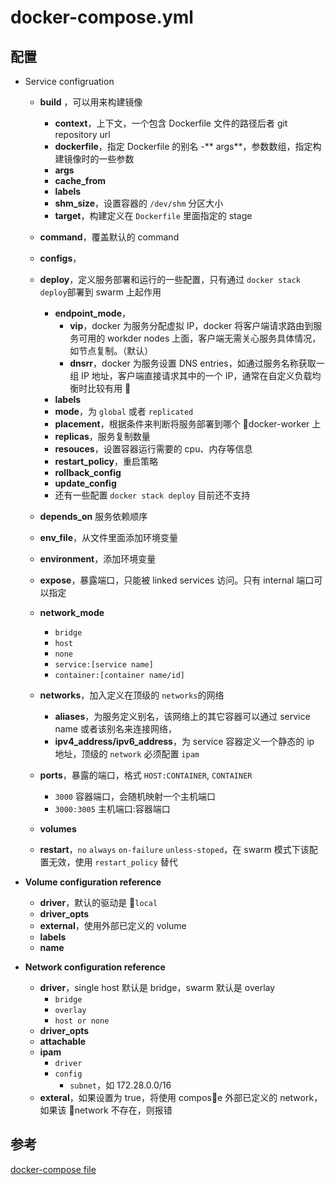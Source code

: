# docker-compose.yml

## 配置

- Service configruation

  - **build** ，可以用来构建镜像
    - **context**，上下文，一个包含 Dockerfile 文件的路径后者 git repository url
    - **dockerfile**，指定 Dockerfile 的别名 -** args**，参数数组，指定构建镜像时的一些参数
    - **args**
    - **cache_from**
    - **labels**
    - **shm_size**，设置容器的 `/dev/shm` 分区大小
    - **target**，构建定义在 `Dockerfile` 里面指定的 stage
  - **command**，覆盖默认的 command
  - **configs**，
  - **deploy**，定义服务部署和运行的一些配置，只有通过 `docker stack deploy`部署到 swarm 上起作用

    - **endpoint_mode**，
      - **vip**，docker 为服务分配虚拟 IP，docker 将客户端请求路由到服务可用的 workder nodes 上面，客户端无需关心服务具体情况，如节点复制。（默认）
      - **dnsrr**，docker 为服务设置 DNS entries，如通过服务名称获取一组 IP 地址，客户端直接请求其中的一个 IP，通常在自定义负载均衡时比较有用 
    - **labels**
    - **mode**，为 `global` 或者 `replicated`
    - **placement**，根据条件来判断将服务部署到哪个 docker-worker 上
    - **replicas**，服务复制数量
    - **resouces**，设置容器运行需要的 cpu、内存等信息
    - **restart_policy**，重启策略
    - **rollback_config**
    - **update_config**
    - 还有一些配置 `docker stack deploy` 目前还不支持

  - **depends_on** 服务依赖顺序
  - **env_file**，从文件里面添加环境变量
  - **environment**，添加环境变量
  - **expose**，暴露端口，只能被 linked services 访问。只有 internal 端口可以指定
  - **network_mode**
    - `bridge`
    - `host`
    - `none`
    - `service:[service name]`
    - `container:[container name/id]`
  - **networks**，加入定义在顶级的 `networks`的网络

    - **aliases**，为服务定义别名，该网络上的其它容器可以通过 service name 或者该别名来连接网络，
    - **ipv4_address/ipv6_address**，为 service 容器定义一个静态的 ip 地址，顶级的 `network` 必须配置 `ipam`

  - **ports**，暴露的端口，格式 `HOST:CONTAINER`, `CONTAINER`
    - `3000` 容器端口，会随机映射一个主机端口
    - `3000:3005` 主机端口:容器端口
  - **volumes**
  - **restart**，`no` `always` `on-failure` `unless-stoped`，在 swarm 模式下该配置无效，使用 `restart_policy` 替代

- **Volume configuration reference**
  - **driver**，默认的驱动是 `local`
  - **driver_opts**
  - **external**，使用外部已定义的 volume
  - **labels**
  - **name**
- **Network configuration reference**
  - **driver**，single host 默认是 bridge，swarm 默认是 overlay
    - `bridge`
    - `overlay`
    - `host or none`
  - **driver_opts**
  - **attachable**
  - **ipam**
    - `driver`
    - `config`
      - `subnet`，如 172.28.0.0/16
  - **exteral**，如果设置为 true，将使用 compose 外部已定义的 network，如果该 network 不存在，则报错

## 参考

[docker-compose file](https://docs.docker.com/compose/compose-file/)
